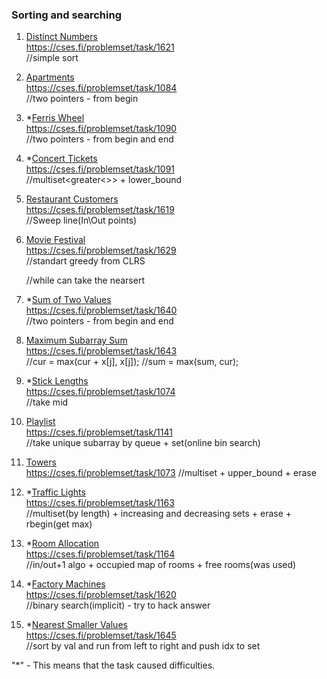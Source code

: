 ### Sorting and searching

1. [Distinct Numbers](distinctNumbers.cpp)  
https://cses.fi/problemset/task/1621   
//simple sort

2. [Apartments](apartments.cpp)  
https://cses.fi/problemset/task/1084  
//two pointers - from begin

3. *[Ferris Wheel](ferrisWheel.cpp)  
https://cses.fi/problemset/task/1090  
//two pointers - from begin and end

4. *[Concert Tickets](concertTickets.cpp)  
https://cses.fi/problemset/task/1091  
//multiset<greater<>> + lower_bound

5. [Restaurant Customers](restaurantCustomers.cpp)  
https://cses.fi/problemset/task/1619  
//Sweep line(In\Out points)

6. [Movie Festival](movieFestival.cpp)  
https://cses.fi/problemset/task/1629  
//standart greedy from CLRS

    //while can take the nearsert

7. *[Sum of Two Values](sumOfTwoValues.cpp)  
https://cses.fi/problemset/task/1640   
//two pointers - from begin and end

8. [Maximum Subarray Sum](maximumSubarraySum.cpp)  
https://cses.fi/problemset/task/1643  
//cur = max(cur + x[j], x[j]);
//sum = max(sum, cur);

9. *[Stick Lengths](sticklengths.cpp)  
https://cses.fi/problemset/task/1074  
//take mid

10. [Playlist](playlist.cpp)  
https://cses.fi/problemset/task/1141  
//take unique subarray by queue + set(online bin search)

11. [Towers](towers.cpp)  
https://cses.fi/problemset/task/1073
//multiset + upper_bound + erase

12. *[Traffic Lights](trafficLights.cpp)  
https://cses.fi/problemset/task/1163   
//multiset<classcomparator>(by length) + increasing and decreasing sets + erase + rbegin(get max)

13. *[Room Allocation](roomAllocation.cpp)  
https://cses.fi/problemset/task/1164   
//in/out+1 algo + occupied map of rooms + free rooms(was used) 

14. *[Factory Machines](factoryMachines.cpp)  
https://cses.fi/problemset/task/1620  
//binary search(implicit) - try to hack answer

15. *[Nearest Smaller Values](nearestSmallerValues.cpp)  
https://cses.fi/problemset/task/1645  
//sort by val and run from left to right and push idx to set

"*" - This means that the task caused difficulties. 